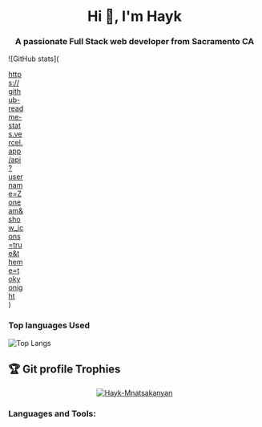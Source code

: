 <h1 align="center">Hi 👋, I'm Hayk</h1>
<h3 align="center">A passionate Full Stack web developer from Sacramento CA</h3>


![GitHub stats](<div style="width:30px;"> https://github-readme-stats.vercel.app/api?username=Zoneam&show_icons=true&theme=tokyonight</div>)


### Top languages Used
![Top Langs](https://github-readme-stats.vercel.app/api/top-langs/?username=Zoneam&theme=tokyonight)
<br>

## :trophy: Git profile Trophies

<p align="center"> <a href="https://github.com/ryo-ma/github-profile-trophy"><img src="https://github-profile-trophy.vercel.app/?username=Zoneam&layout=compact&theme=algolia" alt="Hayk-Mnatsakanyan" /></a> </p>
	
<h3 align="left">Languages and Tools:</h3>
